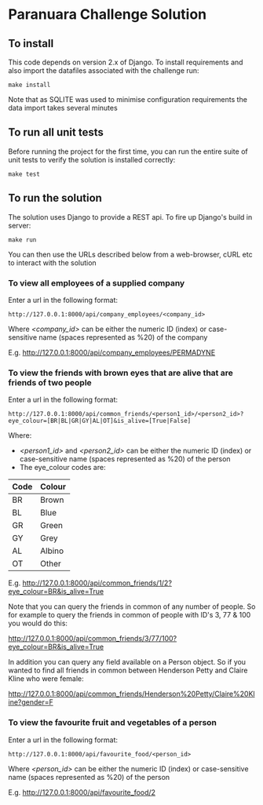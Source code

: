 # Paranuara Challenge Solution

## To install
This code depends on version 2.x of Django.  To install requirements and also import
the datafiles associated with the challenge run:
```
make install
```
Note that as SQLITE was used to minimise configuration requirements the data import takes several minutes

## To run all unit tests
Before running the project for the first time, you can run the entire suite of unit
tests to verify the solution is installed correctly:
```
make test
```

## To run the solution
The solution uses Django to provide a REST api.  To fire up Django's build in server:
```
make run
```
You can then use the URLs described below from a web-browser, cURL etc to interact with the solution

### To view all employees of a supplied company
Enter a url in the following format:
```
http://127.0.0.1:8000/api/company_employees/<company_id>
```
Where _<company_id>_ can be either the numeric ID (index) or case-sensitive name (spaces represented as %20) of the company

E.g. http://127.0.0.1:8000/api/company_employees/PERMADYNE

### To view the friends with brown eyes that are alive that are friends of two people
Enter a url in the following format:
```
http://127.0.0.1:8000/api/common_friends/<person1_id>/<person2_id>?eye_colour=[BR|BL|GR|GY|AL|OT]&is_alive=[True|False]
```
Where:
 * _<person1_id>_ and _<person2_id>_ can be either the numeric ID (index) or case-sensitive name (spaces represented as %20) of the person
 * The eye_colour codes are:
 
 | Code  | Colour |
 | ----- | ------ |
 | BR    | Brown  |
 | BL    | Blue   |
 | GR    | Green  |
 | GY    | Grey   |
 | AL    | Albino |
 | OT    | Other  |
 
 E.g. http://127.0.0.1:8000/api/common_friends/1/2?eye_colour=BR&is_alive=True
 
 Note that you can query the friends in common of any number of people.  So for example to query the friends in common of 
 people with ID's 3, 77 & 100 you would do this:
 
 http://127.0.0.1:8000/api/common_friends/3/77/100?eye_colour=BR&is_alive=True
 
 In addition you can query any field available on a Person object.  So if you wanted to find all friends in 
 common between Henderson Petty and Claire Kline who were female:
 
 http://127.0.0.1:8000/api/common_friends/Henderson%20Petty/Claire%20Kline?gender=F
 
### To view the favourite fruit and vegetables of a person
Enter a url in the following format:
```
http://127.0.0.1:8000/api/favourite_food/<person_id>
```
  
Where _<person_id>_ can be either the numeric ID (index) or case-sensitive name (spaces represented as %20) of the person  

E.g. http://127.0.0.1:8000/api/favourite_food/2